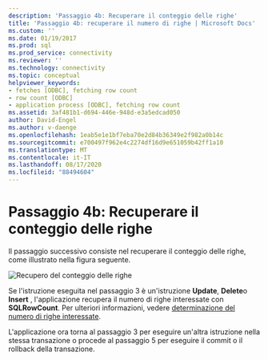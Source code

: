 ```yaml
---
description: 'Passaggio 4b: Recuperare il conteggio delle righe'
title: 'Passaggio 4b: recuperare il numero di righe | Microsoft Docs'
ms.custom: ''
ms.date: 01/19/2017
ms.prod: sql
ms.prod_service: connectivity
ms.reviewer: ''
ms.technology: connectivity
ms.topic: conceptual
helpviewer_keywords:
- fetches [ODBC], fetching row count
- row count [ODBC]
- application process [ODBC], fetching row count
ms.assetid: 3af481b1-d694-446e-948d-e3a5edcad050
author: David-Engel
ms.author: v-daenge
ms.openlocfilehash: 1eab5e1e1bf7eba70e2d84b36349e2f982a0b14c
ms.sourcegitcommit: e700497f962e4c2274df16d9e651059b42ff1a10
ms.translationtype: MT
ms.contentlocale: it-IT
ms.lasthandoff: 08/17/2020
ms.locfileid: "88494604"
---
```

# <a name="step-4b-fetch-the-row-count"></a>Passaggio 4b: Recuperare il conteggio delle righe
Il passaggio successivo consiste nel recuperare il conteggio delle righe, come illustrato nella figura seguente.  
  
 ![Recupero del conteggio delle righe](../../../odbc/reference/develop-app/media/pr15.gif "PR15")  
  
 Se l'istruzione eseguita nel passaggio 3 è un'istruzione **Update**, **Delete**o **Insert** , l'applicazione recupera il numero di righe interessate con **SQLRowCount**. Per ulteriori informazioni, vedere [determinazione del numero di righe interessate](../../../odbc/reference/develop-app/determining-the-number-of-affected-rows.md).  
  
 L'applicazione ora torna al passaggio 3 per eseguire un'altra istruzione nella stessa transazione o procede al passaggio 5 per eseguire il commit o il rollback della transazione.
